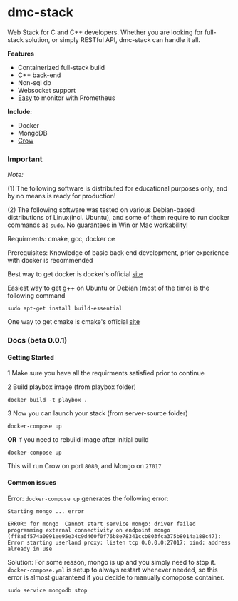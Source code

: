 # dmc-stack

Web Stack for C and C++ developers. Whether you are looking for full-stack solution, or simply RESTful API, dmc-stack can handle it all.


**Features**

* Containerized full-stack build
* C++ back-end
* Non-sql db
* Websocket support
* [Easy](https://github.com/aakatev/docker-monit-config) to monitor with Prometheus 


**Include:**

* Docker
* MongoDB
* [Crow](https://github.com/ipkn/crow)


### Important

*Note:* 

(1) The following software is distributed for educational purposes only, and by no means is ready for production!

(2) The following software was tested on various Debian-based distributions of Linux(incl. Ubuntu), and some of them require to run docker commands as <code>sudo</code>. No guarantees in Win or Mac workability! 


Requirments: cmake, gcc, docker ce

Prerequisites: Knowledge of basic back end development, prior experience with docker is recommended

Best way to get docker is docker's official [site](https://docs.docker.com/install/)

Easiest way to get g++ on Ubuntu or Debian (most of the time) is the following command

```
sudo apt-get install build-essential
```

One way to get cmake is cmake's official [site](https://cmake.org/download/)


### Docs (beta 0.0.1)

#### Getting Started

1 Make sure you have all the requirments satisfied prior to continue

2 Build playbox image (from playbox folder)

```
docker build -t playbox .
```

3 Now you can launch your stack (from server-source folder)

```
docker-compose up 
```

**OR** if you need to rebuild image after initial build

```
docker-compose up 
```

This will run Crow on port <code>8080</code>, and Mongo on <code>27017</code>


#### Common issues

Error: <code>docker-compose up</code> generates the following error:

```
Starting mongo ... error

ERROR: for mongo  Cannot start service mongo: driver failed programming external connectivity on endpoint mongo (ff8a6f574a0991ee95e34c9d460f0f76b8e78341ccb803fca375b8014a188c47): Error starting userland proxy: listen tcp 0.0.0.0:27017: bind: address already in use
```

Solution: For some reason, mongo is up and you simply need to stop it. <code>docker-compose.yml</code> is setup to always restart whenever needed, so this error is almost guaranteed if you decide to manually comopose container.

```
sudo service mongodb stop
```